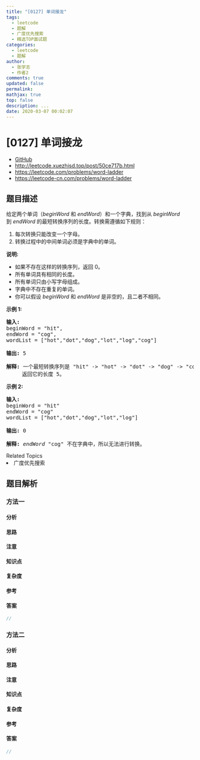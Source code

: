 ```yaml
---
title: "[0127] 单词接龙"
tags:
  - leetcode
  - 题解
  - 广度优先搜索
  - 精选TOP面试题
categories:
  - leetcode
  - 题解
author:
  - 张学志
  - 作者2
comments: true
updated: false
permalink:
mathjax: true
top: false
description: ...
date: 2020-03-07 00:02:07
---
```



# [0127] 单词接龙
* [GitHub](https://github.com/algoboy101/LeetCodeCrowdsource/tree/master/_posts/QA/%5B0127%5D%20%E5%8D%95%E8%AF%8D%E6%8E%A5%E9%BE%99.md)
* http://leetcode.xuezhisd.top/post/50ce717b.html
* https://leetcode.com/problems/word-ladder
* https://leetcode-cn.com/problems/word-ladder


## 题目描述

<p>给定两个单词（<em>beginWord&nbsp;</em>和 <em>endWord</em>）和一个字典，找到从&nbsp;<em>beginWord</em> 到&nbsp;<em>endWord</em> 的最短转换序列的长度。转换需遵循如下规则：</p>

<ol>
	<li>每次转换只能改变一个字母。</li>
	<li>转换过程中的中间单词必须是字典中的单词。</li>
</ol>

<p><strong>说明:</strong></p>

<ul>
	<li>如果不存在这样的转换序列，返回 0。</li>
	<li>所有单词具有相同的长度。</li>
	<li>所有单词只由小写字母组成。</li>
	<li>字典中不存在重复的单词。</li>
	<li>你可以假设 <em>beginWord</em> 和 <em>endWord </em>是非空的，且二者不相同。</li>
</ul>

<p><strong>示例&nbsp;1:</strong></p>

<pre><strong>输入:</strong>
beginWord = &quot;hit&quot;,
endWord = &quot;cog&quot;,
wordList = [&quot;hot&quot;,&quot;dot&quot;,&quot;dog&quot;,&quot;lot&quot;,&quot;log&quot;,&quot;cog&quot;]

<strong>输出: </strong>5

<strong>解释: </strong>一个最短转换序列是 &quot;hit&quot; -&gt; &quot;hot&quot; -&gt; &quot;dot&quot; -&gt; &quot;dog&quot; -&gt; &quot;cog&quot;,
     返回它的长度 5。
</pre>

<p><strong>示例 2:</strong></p>

<pre><strong>输入:</strong>
beginWord = &quot;hit&quot;
endWord = &quot;cog&quot;
wordList = [&quot;hot&quot;,&quot;dot&quot;,&quot;dog&quot;,&quot;lot&quot;,&quot;log&quot;]

<strong>输出:</strong>&nbsp;0

<strong>解释:</strong>&nbsp;<em>endWord</em> &quot;cog&quot; 不在字典中，所以无法进行转换。</pre>
<div><div>Related Topics</div><div><li>广度优先搜索</li></div></div>


## 题目解析


### 方法一

#### 分析

#### 思路

#### 注意

#### 知识点

#### 复杂度

#### 参考

#### 答案

```cpp
//
```


### 方法二

#### 分析

#### 思路

#### 注意

#### 知识点

#### 复杂度

#### 参考

#### 答案

```cpp
//
```


